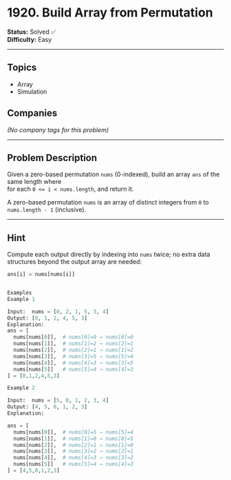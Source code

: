 # 1920. Build Array from Permutation

**Status:** Solved ✅  
**Difficulty:** Easy

---

## Topics
- Array
- Simulation

## Companies
*(No company tags for this problem)*

---

## Problem Description

Given a zero-based permutation `nums` (0-indexed), build an array `ans` of the same length where  
for each `0 <= i < nums.length`, and return it.

A zero-based permutation `nums` is an array of distinct integers from `0` to `nums.length - 1` (inclusive).

---

## Hint

Compute each output directly by indexing into `nums` twice; no extra data structures beyond the output array are needed:
```python
ans[i] = nums[nums[i]]


Examples
Example 1

Input:  nums = [0, 2, 1, 5, 3, 4]
Output: [0, 1, 2, 4, 5, 3]
Explanation:
ans = [
  nums[nums[0]],  # nums[0]=0 → nums[0]=0
  nums[nums[1]],  # nums[1]=2 → nums[2]=1
  nums[nums[2]],  # nums[2]=1 → nums[1]=2
  nums[nums[3]],  # nums[3]=5 → nums[5]=4
  nums[nums[4]],  # nums[4]=3 → nums[3]=5
  nums[nums[5]]   # nums[5]=4 → nums[4]=3
] = [0,1,2,4,5,3]

Example 2

Input:  nums = [5, 0, 1, 2, 3, 4]
Output: [4, 5, 0, 1, 2, 3]
Explanation:

ans = [
  nums[nums[0]],  # nums[0]=5 → nums[5]=4
  nums[nums[1]],  # nums[1]=0 → nums[0]=5
  nums[nums[2]],  # nums[2]=1 → nums[1]=0
  nums[nums[3]],  # nums[3]=2 → nums[2]=1
  nums[nums[4]],  # nums[4]=3 → nums[3]=2
  nums[nums[5]]   # nums[5]=4 → nums[4]=3
] = [4,5,0,1,2,3]